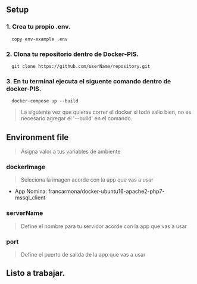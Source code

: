 ## Setup

### 1. Crea tu propio .env.
```
  copy env-example .env
```

### 2. Clona tu repositorio dentro de Docker-PIS.
```
  git clone https://github.com/userName/repository.git
```

### 3. En tu terminal ejecuta el siguente comando dentro de docker-PIS.
```
  docker-compose up --build
```
> La siguiente vez que quieras correr el docker si todo salio bien, no es necesario agregar el '--build' en el comando.



## Environment file
> Asigna valor a tus variables de ambiente

### dockerImage 
> Seleciona la imagen acorde con la app que vas a usar
* App Nomina: francarmona/docker-ubuntu16-apache2-php7-mssql_client

### serverName
> Define el nombre para tu servidor acorde con la app que vas a usar

### port
> Define el puerto de salida de la app que vas a usar

## Listo a trabajar.


